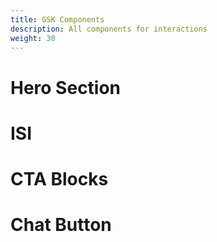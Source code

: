 ```yaml
---
title: GSK Components
description: All components for interactions
weight: 30
---
```


# Hero Section 

# ISI

# CTA Blocks

# Chat Button
